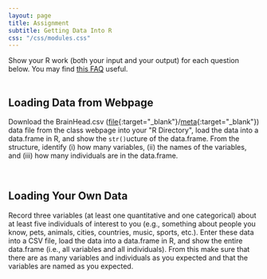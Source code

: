 ```yaml
---
layout: page
title: Assignment
subtitle: Getting Data Into R
css: "/css/modules.css"
---
```


<div class="alert alert-info">
Show your R work (both your input and your output) for each question below. You may find
<a href="http://derekogle.com/NCMTH107/resources/FAQs/compileScript" target="_blank">this FAQ</a> useful.
</div>

<br>

## Loading Data from Webpage
Download the BrainHead.csv ([file](https://raw.githubusercontent.com/droglenc/NCData/master/BrainHead.csv){:target="_blank"}/[meta](https://raw.githubusercontent.com/droglenc/NCData/master/BrainHead_meta.txt){:target="_blank"}) data file from the class webpage into your "R Directory", load the data into a data.frame in R, and show the `str()`ucture of the data.frame. From the structure, identify (i) how many variables, (ii) the names of the variables, and (iii) how many individuals are in the data.frame.

<br>

## Loading Your Own Data
Record three variables (at least one quantitative and one categorical) about at least five individuals of interest to you (e.g., something about people you know, pets, animals, cities, countries, music, sports, etc.). Enter these data into a CSV file, load the data into a data.frame in R, and show the entire data.frame (i.e., all variables and all individuals). From this make sure that there are as many variables and individuals as you expected and that the variables are named as you expected.
